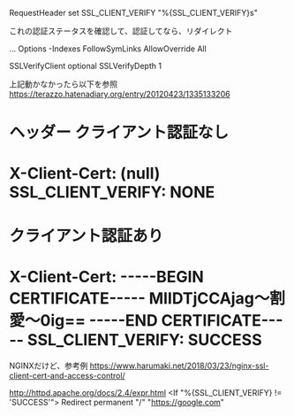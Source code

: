 RequestHeader set SSL_CLIENT_VERIFY "%{SSL_CLIENT_VERIFY}s"

これの認証ステータスを確認して、認証してなら、リダイレクト


<VirtualHost _default_:443>
...
  <Directory "/var/www/html_ssl">
    Options -Indexes FollowSymLinks
    AllowOverride All
  </Directory>

  SSLVerifyClient optional
  SSLVerifyDepth 1
</VirtualHost>




上記動かなかったら以下を参照
https://terazzo.hatenadiary.org/entry/20120423/1335133206



ヘッダー
クライアント認証なし
==================
X-Client-Cert: (null)
SSL_CLIENT_VERIFY: NONE
==================

クライアント認証あり
==================
X-Client-Cert: -----BEGIN CERTIFICATE----- MIIDTjCCAjag～割愛～0ig== -----END CERTIFICATE-----
SSL_CLIENT_VERIFY: SUCCESS
==================


NGINXだけど、参考例
https://www.harumaki.net/2018/03/23/nginx-ssl-client-cert-and-access-control/




http://httpd.apache.org/docs/2.4/expr.html
<If "%{SSL_CLIENT_VERIFY} != 'SUCCESS'">
    Redirect permanent "/" "https://google.com"
</If>


